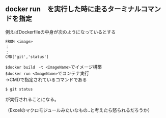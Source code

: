 ## docker run　を実行した時に走るターミナルコマンドを指定

例えばDockerfileの中身が次のようになっているとする
```
FROM <image>
：
：
CMD['git','status']
```

```$docker build　-t <ImageName>```でイメージ構築  
```$docker run <ImageName>```でコンテナ実行  
→CMDで指定されているコマンドである  
```
$ git status
```
が実行されることになる。

（Excelのマクロモジュールみたいなもの‥と考えたら怒られるだろうか）
